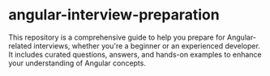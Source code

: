# angular-interview-preparation
This repository is a comprehensive guide to help you prepare for Angular-related interviews, whether you're a beginner or an experienced developer. It includes curated questions, answers, and hands-on examples to enhance your understanding of Angular concepts.

